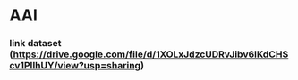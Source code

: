 # AAI

### link dataset (https://drive.google.com/file/d/1XOLxJdzcUDRvJibv6lKdCHScv1PIlhUY/view?usp=sharing)
